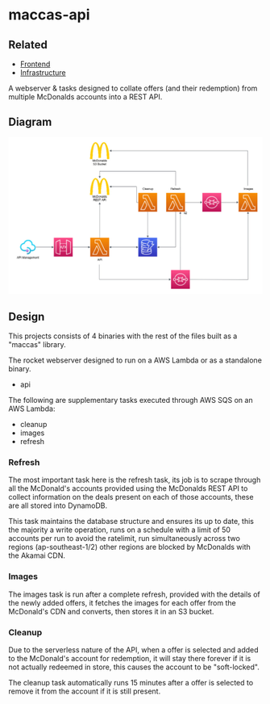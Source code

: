 # maccas-api

## Related
- [Frontend](https://github.com/Accurate0/maccas-web)
- [Infrastructure](https://github.com/Accurate0/infrastructure/tree/main/maccas-api)

A webserver & tasks designed to collate offers (and their redemption) from multiple McDonalds accounts into a REST API.

## Diagram
![Diagram](/resources/diagram.jpg)

## Design

This projects consists of 4 binaries with the rest of the files built as a "maccas" library.

The rocket webserver designed to run on a AWS Lambda or as a standalone binary.
 - api

The following are supplementary tasks executed through AWS SQS on an AWS Lambda:

- cleanup
- images
- refresh

### Refresh

The most important task here is the refresh task, its job is to scrape through all the McDonald's accounts provided using the McDonalds REST API to collect information on the deals present on each of those accounts, these are all stored into DynamoDB.

This task maintains the database structure and ensures its up to date, this the majority a write operation, runs on a schedule with a limit of 50 accounts per run to avoid the ratelimit, run simultaneously across two regions (ap-southeast-1/2) other regions are blocked by McDonalds with the Akamai CDN.

### Images

The images task is run after a complete refresh, provided with the details of the newly added offers, it fetches the images for each offer from the McDonald's CDN and converts, then stores it in an S3 bucket.

### Cleanup

Due to the serverless nature of the API, when a offer is selected and added to the McDonald's account for redemption, it will stay there forever if it is not actually redeemed in store, this causes the account to be "soft-locked".

The cleanup task automatically runs 15 minutes after a offer is selected to remove it from the account if it is still present.
